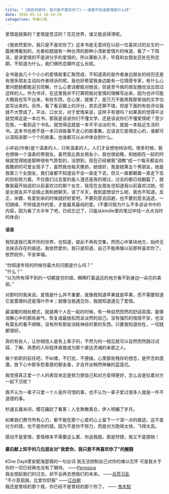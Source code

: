 ```yaml
---
title: "《我依然爱你，我只是不喜欢你了》——谁都不知道爱情是什么样"
date: 2016-05-14 18:19:29
categories: 韦编三绝
---
```

爱情是甜美的？爱情是苦涩的？花花世界，谁又能说得清呢。

《我依然爱你，我只是不喜欢你了》这本书是无意间在以前一位喜欢过的女生的一篇微博看到的，光看标题就有一种台湾的那种小清新爱情片的味道，看了一下简洁，是讲爱情的不是讲分手的爱情的，所以果断入手，毕竟和女朋友还处在热恋期，不知道为什么，我们俩热恋期咋这么长呢。

全书是由几十个小小的爱情故事汇聚而成，不知道真的是作者身边朋友的经历还是有很多朋友主动向作者倾诉的呢，我也好希望我身边能有一位情感专家，有什么心里问题她都能迎刃而解，什么心里话都能对她说，但是至今我的朋友圈也没出现过这样的人。作为书评，在这里我并不打算把我对爱情的理解写出来，因为也许可能大概我也写不出来，有些东西，在心里，就够了，是万万不能用我那笨拙的文字功底写出来的。另外，看了看豆瓣上的评分，其实还算不错，但是下面的有些评论我就不大赞成了。平淡、口水文，对于爱情来说，这样子有错吗？如果真的觉得平淡就觉得这是一本烂书，那我是该说你们不懂文学，还是该说你们不懂爱情呢？至少在我，一看到这个书名，就觉得这就是一本平平淡淡的书，就是一本贴近生活的书。这本书也绝不是一本只讲故事不走心的故事集，应该说它是很走心的，谁都可以深陷进那一个个的故事，也谁都可以从中体会到什么。

小井岩(作者)是个温柔的人，只有温柔的人，人们才会想他倾诉吧。很多时候，我也想做一个温柔的男朋友。虽然我比我女朋友小，我也很幼稚。和她刚在一起的时候就觉得她是那种很有气质型的，没想到，现在已经被我”调教“成一个每天都会向我撒娇的可爱女孩子了，虽然我也每天撒娇。她很好，我是她第五个男朋友，她是我第三个女朋友，我们谁都不知道会不会一直走下去，但又一直都朝着一直走下去的目标努力着。不仅我们过去爱的是人渣还是真的错过，过去的都已经翻篇了，就像我最开始说的以前喜欢过的那个女生，我现在女朋友也知道我以前喜欢过她，但是女朋友并不会阻止我和她聊天，说了半天，我到底想说什么呢，我也不知道。反正，米娜，有爱到来的时候就好好爱吧，不要刻意去回避，也不要刻意去追逐，一切随缘，不矫揉造作的爱，才是最真最纯的爱。(不要问我为什么不多谈谈书中的内容，因为看了大半年了吧，已经忘记了，只能从kindle里的笔记中找一点点当时的体会)

#### 语录
我知道我已离开你的世界，也知道，彼此不再有交集，然而心中某块地方，始终无法抹去存在的痕迹。我依然爱你，我只是知道，自己不能再像以前那样喜欢你了。 依然祝你，平安幸福。

“你知道年轻的时候穷最大的问题是什么吗？”  
“什么？”  
“以为所有得不到的一切都是穷的错。眼睛盯着遥远的地方看不到身边一朵花的美丽。”

对那时的我来说，爱情是什么并不重要，就像我知道苹果就是苹果，而不需要知道它是蔷薇科还是落叶乔木；就像当我遇见你，我就知道遇见了爱情。

最温暖的相处模式，就是两个人在一起的时候，有一种自然而然的舒适氛围，能够消解心中的那些戾气，恢复成最放松而且淡然的自己。没有强烈的惴惴不安，也没有莫名的看不顺眼，没有所有那些消耗神经的累的东西。只要我知道你在，一切就都很好。

真的有些人，让你相信人是有上辈子的，不然为何一相见就可以自然而然跳过试探、了解、熟悉的人际程序直接成为那个直达灵魂的亲密之人。

做个称职的前任吧，不纠缠，不打扰，不撩拨。心里那些残存的想念，是怀念和感激。放下心中那多愁善感的郁金香，才会开出畅然伸展的蓝莲花。

我觉得真正爱一个人的表现肯定是努力使自己和对方变得更好，怎么会是拉着对方一起下沉呢？

我不认为一辈子只爱一个人是件可惜的事，也不认为一辈子爱过很多人就是一件不道德的事。

秒速五厘米间，樱花蹁跹了看客；人生聚散离合，伊人明媚了岁月。

如果我们费尽所有心力，都不能在那个心爱的心上留下一个深一点的痕迹，这不是对方的错，也不是你的错。因为不是你不努力，而是对方跑得太快，飞得太高。

感动不是爱情，爱情根本不需要这么累，你追我跑，那是狩猎，我又不是猎物！


#### 最后献上知乎的几位朋友对"我爱你，我只是不再喜欢你了"的[解释](https://www.zhihu.com/question/31681497)
《One Day》里安妮海瑟薇的一句台词 我无法控制自己对你的难以忘怀 可是我关于你的一切已经再也没有了期待。	——[Pengsiya](https://www.zhihu.com/people/peng-si-ya)  
我会想起我们的过去，却不会再去想我们的未来。	——[兵荒马乱](https://www.zhihu.com/people/bing-huang-ma-luan-66)  
“不介意孤独，比爱你舒服”	——[江白粥](https://www.zhihu.com/people/bai-zhou-12-64-95)  
我还是曾经的那个我，你已经不是曾经的那个你了。 —— [鬼木知](https://www.zhihu.com/people/gui-mu-zhi)